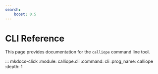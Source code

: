 ```yaml
---
search:
    boost: 0.5
---
```


# CLI Reference

This page provides documentation for the `calliope` command line tool.

::: mkdocs-click
    :module: calliope.cli
    :command: cli
    :prog_name: calliope
    :depth: 1

<newline>
<newline>
